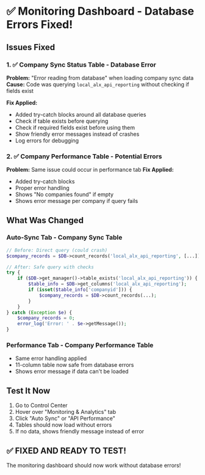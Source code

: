 # ✅ Monitoring Dashboard - Database Errors Fixed!

## Issues Fixed

### 1. ✅ Company Sync Status Table - Database Error
**Problem:** "Error reading from database" when loading company sync data
**Cause:** Code was querying `local_alx_api_reporting` without checking if fields exist

**Fix Applied:**
- Added try-catch blocks around all database queries
- Check if table exists before querying
- Check if required fields exist before using them
- Show friendly error messages instead of crashes
- Log errors for debugging

### 2. ✅ Company Performance Table - Potential Errors
**Problem:** Same issue could occur in performance tab
**Fix Applied:**
- Added try-catch blocks
- Proper error handling
- Shows "No companies found" if empty
- Shows error message per company if query fails

## What Was Changed

### Auto-Sync Tab - Company Sync Table
```php
// Before: Direct query (could crash)
$company_records = $DB->count_records('local_alx_api_reporting', [...]);

// After: Safe query with checks
try {
    if ($DB->get_manager()->table_exists('local_alx_api_reporting')) {
        $table_info = $DB->get_columns('local_alx_api_reporting');
        if (isset($table_info['companyid'])) {
            $company_records = $DB->count_records(...);
        }
    }
} catch (Exception $e) {
    $company_records = 0;
    error_log('Error: ' . $e->getMessage());
}
```

### Performance Tab - Company Performance Table
- Same error handling applied
- 11-column table now safe from database errors
- Shows error message if data can't be loaded

## Test It Now

1. Go to Control Center
2. Hover over "Monitoring & Analytics" tab
3. Click "Auto Sync" or "API Performance"
4. Tables should now load without errors
5. If no data, shows friendly message instead of error

## ✅ FIXED AND READY TO TEST!

The monitoring dashboard should now work without database errors!
